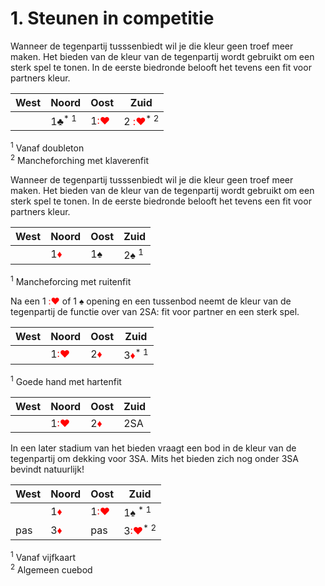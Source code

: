 # 1. Steunen in competitie

Wanneer de tegenpartij tusssenbiedt wil je die kleur geen troef meer maken. Het bieden van de kleur van de tegenpartij wordt gebruikt om een sterk spel te tonen. In de eerste biedronde belooft het tevens een fit voor partners kleur.

| West | Noord | Oost | Zuid |
| ---- | ----- | ---- | ---- |
| | 1♣️<sup>* 1</sup>| 1<span style="color:red">:♥️</span> | 2 <span style="color:red">:♥️</span><sup>* 2</sup>|

<sup>1</sup> Vanaf doubleton <br>
<sup>2</sup> Mancheforching met klaverenfit

Wanneer de tegenpartij tusssenbiedt wil je die kleur geen troef meer maken. Het bieden van de kleur van de tegenpartij wordt gebruikt om een sterk spel te tonen. In de eerste biedronde belooft het tevens een fit voor partners kleur.

| West | Noord | Oost | Zuid |
| ---- | ----- | ---- | ---- |
| | 1<span style="color:red">♦️</span> | 1♠️ | 2♠️ <sup>1</sup>|

<sup>1</sup> Mancheforcing met ruitenfit

Na een 1 <span style="color:red">:♥️</span> of 1 ♠️ opening en een tussenbod neemt de kleur van de tegenpartij de functie over van 2SA: fit voor partner en een sterk spel.

| West | Noord | Oost | Zuid |
| ---- | ----- | ---- | ---- |
| | 1<span style="color:red">:♥️</span>| 2<span style="color:red">♦️</span>| 3<span style="color:red">♦️</span><sup>* 1</sup> |

<sup>1</sup> Goede hand met hartenfit

| West | Noord | Oost | Zuid |
| ---- | ----- | ---- | ---- |
| | 1<span style="color:red">:♥️</span> | 2<span style="color:red">♦️</span>| 2SA|

In een later stadium van het bieden vraagt een bod in de kleur van de tegenpartij om dekking voor 3SA. Mits het bieden zich nog onder 3SA bevindt natuurlijk!

| West | Noord | Oost | Zuid |
| ---- | ----- | ---- | ---- |
| | 1<span style="color:red">♦️</span>| 1<span style="color:red">:♥️</span> |1♠️ <sup>* 1</sup> |
| pas | 3<span style="color:red">♦️</span> | pas | 3<span style="color:red">:♥️</span><sup>* 2</sup> |

<sup>1</sup> Vanaf vijfkaart<br>
<sup>2</sup> Algemeen cuebod
